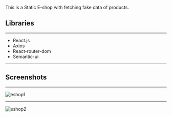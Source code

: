 This is a Static E-shop with fetching fake data of products.

## Libraries

---

- React.js
- Axios
- React-router-dom
- Semantic-ui

---

## Screenshots

---

![eshop1](https://user-images.githubusercontent.com/97463548/151424385-6c3a736d-6377-409a-bfb0-848266b6cd5a.png)

---

![eshop2](https://user-images.githubusercontent.com/97463548/151424403-0f9a7589-b5c7-4465-aa4e-a766cc933657.png)
